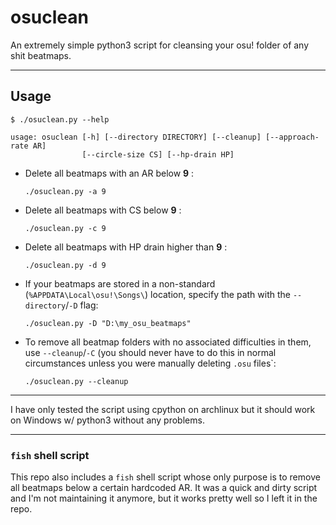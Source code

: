 # osuclean

An extremely simple python3 script for cleansing your osu! folder of any shit beatmaps.

---

## Usage

```
$ ./osuclean.py --help

usage: osuclean [-h] [--directory DIRECTORY] [--cleanup] [--approach-rate AR]
                [--circle-size CS] [--hp-drain HP]
```

- Delete all beatmaps with an AR below **9** : 

    ```./osuclean.py -a 9```
- Delete all beatmaps with CS below **9** :

    ```./osuclean.py -c 9```
- Delete all beatmaps with HP drain higher than **9** :

    ```./osuclean.py -d 9```

- If your beatmaps are stored in a non-standard (`%APPDATA\Local\osu!\Songs\`) location, specify the path with the `--directory`/`-D` flag: 

    `./osuclean.py -D "D:\my_osu_beatmaps"`

- To remove all beatmap folders with no associated difficulties in them, use `--cleanup`/`-C` (you should never have to do this in normal circumstances unless you were manually deleting `.osu` files`: 

    `./osuclean.py --cleanup`

---

I have only tested the script using cpython on archlinux but it should work on Windows w/ python3 without any problems.

---


### `fish` shell script

This repo also includes a `fish` shell script whose only purpose is to remove all beatmaps below a certain hardcoded AR. It was a quick and dirty script and I'm not maintaining it anymore, but it works pretty well so I left it in the repo.
